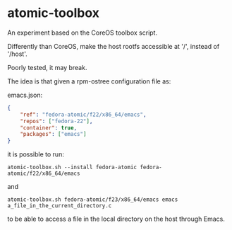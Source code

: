 # atomic-toolbox

An experiment based on the CoreOS toolbox script.

Differently than CoreOS, make the host rootfs accessible at '/',
instead of '/host'.

Poorly tested, it may break.

The idea is that given a rpm-ostree configuration file as:

emacs.json:
```json
{
    "ref": "fedora-atomic/f22/x86_64/emacs",
    "repos": ["fedora-22"],
    "container": true,
    "packages": ["emacs"]
}
```

it is possible to run:

```
atomic-toolbox.sh --install fedora-atomic fedora-atomic/f22/x86_64/emacs
```

and

```
atomic-toolbox.sh fedora-atomic/f23/x86_64/emacs emacs a_file_in_the_current_directory.c
```

to be able to access a file in the local directory on the host through Emacs.
